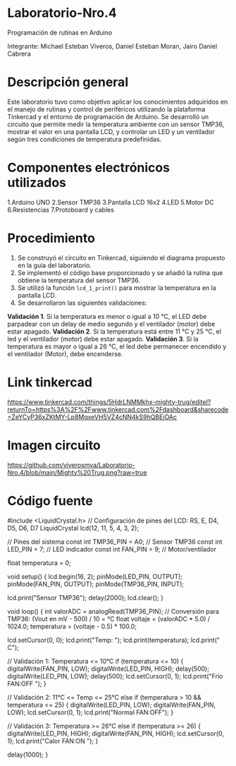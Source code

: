 # Laboratorio-Nro.4
Programación de rutinas en Arduino

Integrante: Michael Esteban Viveros, 
            Daniel Esteban Moran,
            Jairo Daniel Cabrera
            
# Descripción general
 Este laboratorio tuvo como objetivo aplicar los conocimientos adquiridos en el manejo de rutinas y control de periféricos utilizando la plataforma Tinkercad
 y el entorno de programación de Arduino.
 Se desarrolló un circuito que permite medir la temperatura ambiente con un sensor TMP36, mostrar el valor en una pantalla LCD, y controlar un LED y un ventilador según tres condiciones de temperatura predefinidas.
 
# Componentes electrónicos utilizados
1.Arduino UNO 
2.Sensor TMP36 
3.Pantalla LCD 16x2 
4.LED
5.Motor DC 
6.Resistencias 
7.Protoboard y cables 

# Procedimiento
1. Se construyó el circuito en Tinkercad, siguiendo el diagrama propuesto en la guía del laboratorio.  
2. Se implementó el código base proporcionado y se añadió la rutina que obtiene la temperatura del sensor TMP36.  
3. Se utilizó la función `lcd_1_print()` para mostrar la temperatura en la pantalla LCD.  
4. Se desarrollaron las siguientes validaciones:
   
  **Validación 1**. Si la temperatura es menor o igual a 10 °C, el LED debe parpadear con un delay
   de medio segundo y el ventilador (motor) debe estar apagado.
   **Validación 2**. Si la temperatura está entre 11 °C y 25 °C, el led y el ventilador (motor) debe
   estar apagado.
   **Validación 3**. Si la temperatura es mayor o igual a 26 °C, el led debe permanecer encendido y
   el ventilador (Motor), debe encenderse.

   

# Link tinkercad
https://www.tinkercad.com/things/5HdrLNMMkhx-mighty-trug/editel?returnTo=https%3A%2F%2Fwww.tinkercad.com%2Fdashboard&sharecode=ZeYCyP36xZKtMY-Lp8MqxeVH5VZ4cNN4kS9hQBEjOAc


# Imagen circuito 

https://github.com/viverosmva/Laboratorio-Nro.4/blob/main/Mighty%20Trug.png?raw=true

# Código fuente
#include <LiquidCrystal.h>
// Configuración de pines del LCD: RS, E, D4, D5, D6, D7
LiquidCrystal lcd(12, 11, 5, 4, 3, 2);

// Pines del sistema
const int TMP36_PIN = A0; // Sensor TMP36
const int LED_PIN = 7; // LED indicador
const int FAN_PIN = 9; // Motor/ventilador

float temperatura = 0;

void setup() {
lcd.begin(16, 2);
pinMode(LED_PIN, OUTPUT);
pinMode(FAN_PIN, OUTPUT);
pinMode(TMP36_PIN, INPUT);

lcd.print("Sensor TMP36");
delay(2000);
lcd.clear();
}

void loop() {
int valorADC = analogRead(TMP36_PIN);
// Conversión para TMP36: (Vout en mV - 500) / 10 = °C
float voltaje = (valorADC * 5.0) / 1024.0;
temperatura = (voltaje - 0.5) * 100.0;

lcd.setCursor(0, 0);
lcd.print("Temp: ");
lcd.print(temperatura);
lcd.print(" C");

// Validación 1: Temperatura <= 10°C
if (temperatura <= 10) {
digitalWrite(FAN_PIN, LOW);
digitalWrite(LED_PIN, HIGH);
delay(500);
digitalWrite(LED_PIN, LOW);
delay(500);
lcd.setCursor(0, 1);
lcd.print("Frio FAN:OFF ");
}

// Validación 2: 11°C <= Temp <= 25°C
else if (temperatura > 10 && temperatura <= 25) {
digitalWrite(LED_PIN, LOW);
digitalWrite(FAN_PIN, LOW);
lcd.setCursor(0, 1);
lcd.print("Normal FAN:OFF");
}

// Validación 3: Temperatura >= 26°C
else if (temperatura >= 26) {
digitalWrite(LED_PIN, HIGH);
digitalWrite(FAN_PIN, HIGH);
lcd.setCursor(0, 1);
lcd.print("Calor FAN:ON ");
}

delay(1000);
}


   
